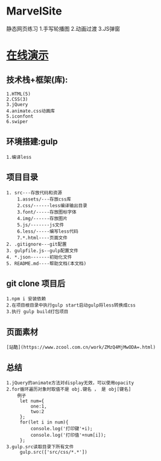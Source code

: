 # MarvelSite
静态网页练习
    1.手写轮播图
    2.动画过渡
    3.JS弹窗

# [在线演示](https://shuaxindiary.github.io/MarvelSite/index.html)

## 技术栈+框架(库):
    1.HTML(5)
    2.CSS(3)
    3.jQuery
    4.animate.css动画库
    5.iconfont
    6.swiper

## 环境搭建:gulp 
    1.编译less
    
## 项目目录
    1. src---存放代码和资源
        1.assets/---存放css库
        2.css/------less编译输出目录
        3.font/-----存放图标字体
        4.img/------存放图片
        5.js/-------js文件
        6.less/-----编写less代码
        7.*.html----页面文件
    2. .gitignore---git配置
    3. gulpfile.js--gulp配置文件
    4. *.json-------初始化文件
    5. README.md----帮助文档(本文档)
    

## git clone 项目后
    1.npm i 安装依赖
    2.在项目根目录中执行gulp start启动gulp将less转换成css
    3.执行 gulp build打包项目


## 页面素材
    [站酷](https://www.zcool.com.cn/work/ZMzQ4MjMwODA=.html)

## 总结
    1.jQuery的animate方法对display无效，可以使用opacity
    2.for循环遍历对象时取值不是 obj.键名 ， 是 obj[键名]
        例子
         let num={
             one:1,
             two:2
         };
         for(let i in num){
             console.log('打印键'+i);
             console.log('打印值'+num[i]);
         };
    3.gulp.src读取目录下所有文件
         gulp.src(['src/css/*.*'])
